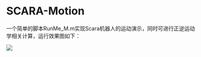 # SCARA-Motion

一个简单的脚本RunMe_M.m实现Scara机器人的运动演示，同时可进行正逆运动学相关计算，运行效果图如下：

![](https://s1.ax1x.com/2020/05/29/tKJ0DP.jpg)

